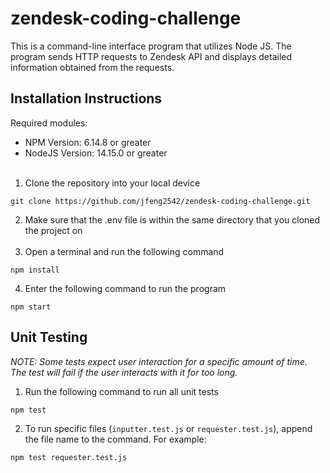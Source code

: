 # zendesk-coding-challenge
This is a command-line interface program that utilizes Node JS. The program sends HTTP requests to Zendesk API and displays detailed information obtained from the requests.
## Installation Instructions
Required modules:
- NPM Version: 6.14.8 or greater
- NodeJS Version: 14.15.0 or greater
<br /><br />
1. Clone the repository into your local device
```
git clone https://github.com/jfeng2542/zendesk-coding-challenge.git
```
2. Make sure that the .env file is within the same directory that you cloned the project on<br /><br />
3. Open a terminal and run the following command
```
npm install
```
4. Enter the following command to run the program
```
npm start
```

## Unit Testing
*NOTE: Some tests expect user interaction for a specific amount of time. The test will fail if the user interacts with it for too long.*
1. Run the following command to run all unit tests
```
npm test
```
2. To run specific files (```inputter.test.js``` or ```requester.test.js```), append the file name to the command. For example:
```
npm test requester.test.js
```